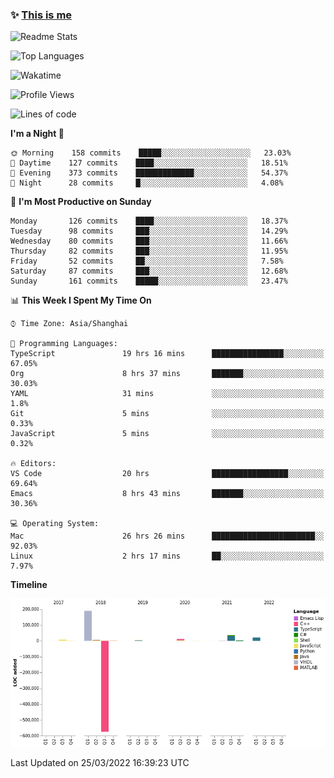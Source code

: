 <!--

**icyzeroice/icyzeroice** is a ✨ _special_ ✨ repository because its `README.md` (this file) appears on your GitHub profile.

Here are some ideas to get you started:

- 🔭 I’m currently working on ...
- 🌱 I’m currently learning ...
- 👯 I’m looking to collaborate on ...
- 🤔 I’m looking for help with ...
- 💬 Ask me about ...
- 📫 How to reach me: ...
- 😄 Pronouns: ...
- ⚡ Fun fact: ...

-->

### ✨ [This is me](https://shakugan.fandom.com/wiki/Serment)

![Readme Stats](https://github-readme-stats.vercel.app/api?username=icyzeroice)

![Top Languages](https://github-readme-stats.vercel.app/api/top-langs/?username=icyzeroice&exclude_repo=scutie2015-digimon&layout=compact&langs_count=5)

![Wakatime](https://github-readme-stats.vercel.app/api/wakatime?username=icyzeroice)

<!--START_SECTION:waka-->
![Profile Views](http://img.shields.io/badge/Profile%20Views-1-blue)

![Lines of code](https://img.shields.io/badge/From%20Hello%20World%20I%27ve%20Written--290%20Thousand%20lines%20of%20code-blue)

**I'm a Night 🦉** 

```text
🌞 Morning    158 commits    █████░░░░░░░░░░░░░░░░░░░░   23.03% 
🌆 Daytime    127 commits    ████░░░░░░░░░░░░░░░░░░░░░   18.51% 
🌃 Evening    373 commits    █████████████░░░░░░░░░░░░   54.37% 
🌙 Night      28 commits     █░░░░░░░░░░░░░░░░░░░░░░░░   4.08%

```
📅 **I'm Most Productive on Sunday** 

```text
Monday       126 commits    ████░░░░░░░░░░░░░░░░░░░░░   18.37% 
Tuesday      98 commits     ███░░░░░░░░░░░░░░░░░░░░░░   14.29% 
Wednesday    80 commits     ███░░░░░░░░░░░░░░░░░░░░░░   11.66% 
Thursday     82 commits     ███░░░░░░░░░░░░░░░░░░░░░░   11.95% 
Friday       52 commits     ██░░░░░░░░░░░░░░░░░░░░░░░   7.58% 
Saturday     87 commits     ███░░░░░░░░░░░░░░░░░░░░░░   12.68% 
Sunday       161 commits    █████░░░░░░░░░░░░░░░░░░░░   23.47%

```


📊 **This Week I Spent My Time On** 

```text
⌚︎ Time Zone: Asia/Shanghai

💬 Programming Languages: 
TypeScript               19 hrs 16 mins      ████████████████░░░░░░░░░   67.05% 
Org                      8 hrs 37 mins       ███████░░░░░░░░░░░░░░░░░░   30.03% 
YAML                     31 mins             ░░░░░░░░░░░░░░░░░░░░░░░░░   1.8% 
Git                      5 mins              ░░░░░░░░░░░░░░░░░░░░░░░░░   0.33% 
JavaScript               5 mins              ░░░░░░░░░░░░░░░░░░░░░░░░░   0.32%

🔥 Editors: 
VS Code                  20 hrs              █████████████████░░░░░░░░   69.64% 
Emacs                    8 hrs 43 mins       ███████░░░░░░░░░░░░░░░░░░   30.36%

💻 Operating System: 
Mac                      26 hrs 26 mins      ███████████████████████░░   92.03% 
Linux                    2 hrs 17 mins       ██░░░░░░░░░░░░░░░░░░░░░░░   7.97%

```

**Timeline**

![Chart not found](https://raw.githubusercontent.com/icyzeroice/icyzeroice/main/charts/bar_graph.png) 


 Last Updated on 25/03/2022 16:39:23 UTC
<!--END_SECTION:waka-->

<!--

### Related
- https://github.com/abhisheknaiidu/awesome-github-profile-readme
- https://github.com/coderjojo/creative-profile-readme
- https://github.com/elangosundar/awesome-README-templates
- https://github.com/durgeshsamariya/awesome-github-profile-readme-templates
- https://github.com/anmol098/waka-readme-stats

-->
